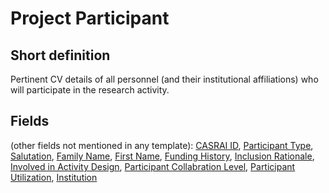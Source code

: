 # Project Participant
## Short definition
Pertinent CV details of all personnel (and their institutional affiliations) who will participate in the research activity.
## Fields
(other fields not mentioned in any template):
[CASRAI ID](../Object-Fields/Project%20Participant/CASRAI%20ID.md),
[Participant Type](../Object-Fields/Project%20Participant/Participant%20Type.md),
[Salutation](../Object-Fields/Project%20Participant/Salutation.md),
[Family Name](../Object-Fields/Project%20Participant/Family%20Name.md),
[First Name](../Object-Fields/Project%20Participant/First%20Name.md),
[Funding History](../Object-Fields/Project%20Participant/Funding%20History.md),
[Inclusion Rationale](../Object-Fields/Project%20Participant/Inclusion%20Rationale.md),
[Involved in Activity Design](../Object-Fields/Project%20Participant/Involved%20in%20Activity%20Design.md),
[Participant Collabration Level](../Object-Fields/Project%20Participant/Participant%20Collabration%20Level.md),
[Participant Utilization](../Object-Fields/Project%20Participant/Participant%20Utilization.md),
[Institution](../Object-Fields/Project%20Participant/Institution.md)
